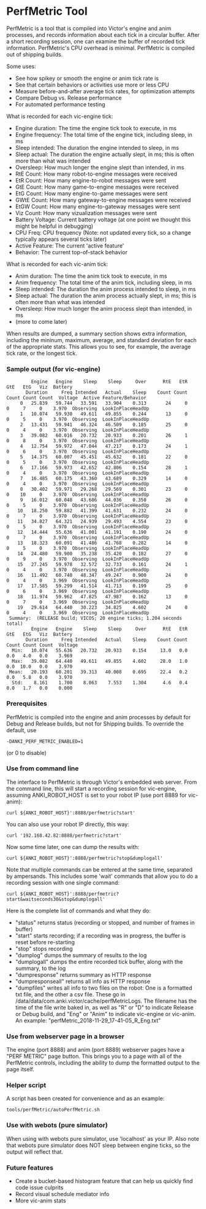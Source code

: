 # PerfMetric Tool

PerfMetric is a tool that is compiled into Victor's engine and anim processes, and records information about each tick in a circular buffer. After a short recording session, one can examine the buffer of recorded tick information. PerfMetric's CPU overhead is minimal. PerfMetric is compiled out of shipping builds.

Some uses:
* See how spikey or smooth the engine or anim tick rate is
* See that certain behaviors or activities use more or less CPU
* Measure before-and-after average tick rates, for optimization attempts
* Compare Debug vs. Release performance
* For automated performance testing

What is recorded for each vic-engine tick:
* Engine duration: The time the engine tick took to execute, in ms
* Engine frequency: The total time of the engine tick, including sleep, in ms
* Sleep intended: The duration the engine intended to sleep, in ms
* Sleep actual: The duration the engine actually slept, in ms; this is often more than what was intended
* Oversleep: How much longer the engine slept than intended, in ms
* RtE Count: How many robot-to-engine messages were received
* EtR Count: How many engine-to-robot messages were sent
* GtE Count: How many game-to-engine messages were received
* EtG Count: How many engine-to-game messages were sent
* GWtE Count: How many gateway-to-engine messages were received
* EtGW Count: How many engine-to-gateway messages were sent
* Viz Count: How many vizualization messages were sent
* Battery Voltage: Current battery voltage (at one point we thought this might be helpful in debugging)
* CPU Freq: CPU frequency (Note: not updated every tick, so a change typically appears several ticks later)
* Active Feature: The current 'active feature'
* Behavior: The current top-of-stack behavior

What is recorded for each vic-anim tick:
* Anim duration: The time the anim tick took to execute, in ms
* Anim frequency: The total time of the anim tick, including sleep, in ms
* Sleep intended: The duration the anim process intended to sleep, in ms
* Sleep actual: The duration the anim process actually slept, in ms; this is often more than what was intended
* Oversleep: How much longer the anim process slept than intended, in ms
* (more to come later)

When results are dumped, a summary section shows extra information, including the mininum, maximum, average, and standard deviation for each of the appropriate stats. This allows you to see, for example, the average tick rate, or the longest tick.

### Sample output (for vic-engine)

```
         Engine   Engine    Sleep    Sleep     Over      RtE   EtR   GtE   EtG   Viz  Battery
       Duration     Freq Intended   Actual    Sleep    Count Count Count Count Count  Voltage  Active Feature/Behavior
     0   25.839   59.744   33.591   33.904    0.313       24     0     0     7     0    3.970  Observing  LookInPlaceHeadUp
     1   10.074   59.930   49.611   49.855    0.244       13     0     0     5     0    3.970  Observing  LookInPlaceHeadUp
     2   13.431   59.941   46.324   46.509    0.185       25     0     0     4     0    3.970  Observing  LookInPlaceHeadUp
     3   39.082   60.016   20.732   20.933    0.201       26     1     0     8     0    3.970  Observing  LookInPlaceHeadUp
     4   12.754   59.972   47.044   47.217    0.173       24     1     0     6     0    3.970  Observing  LookInPlaceHeadUp
     5   14.375   60.007   45.451   45.632    0.181       22     0     0     5     0    3.970  Observing  LookInPlaceHeadUp
     6   17.166   59.973   42.652   42.806    0.154       28     1     0     4     0    3.970  Observing  LookInPlaceHeadUp
     7   16.485   60.175   43.360   43.689    0.329       14     0     0     4     0    3.970  Observing  LookInPlaceHeadUp
     8   30.402   59.971   29.268   29.569    0.301       23     0     0    10     0    3.970  Observing  LookInPlaceHeadUp
     9   16.012   60.048   43.686   44.036    0.350       26     0     0     5     0    3.970  Observing  LookInPlaceHeadUp
    10   18.250   59.882   41.399   41.631    0.232       24     0     0     7     0    3.970  Observing  LookInPlaceHeadUp
    11   34.827   64.321   24.939   29.493    4.554       23     0     0     5     0    3.970  Observing  LookInPlaceHeadUp
    12   14.444   55.636   41.001   41.191    0.190       24     0     0     7     0    3.970  Observing  LookInPlaceHeadUp
    13   18.323   60.091   41.486   41.768    0.282       14     0     0     5     0    3.970  Observing  LookInPlaceHeadUp
    14   24.480   59.900   35.238   35.420    0.182       27     0     0     9     0    3.970  Observing  LookInPlaceHeadUp
    15   27.245   59.978   32.572   32.733    0.161       24     1     0     4     0    3.970  Observing  LookInPlaceHeadUp
    16   11.492   60.740   48.347   49.247    0.900       24     0     0     4     0    3.969  Observing  LookInPlaceHeadUp
    17   17.585   59.299   41.514   41.713    0.199       25     0     0     6     0    3.969  Observing  LookInPlaceHeadUp
    18   11.974   59.962   47.825   47.987    0.162       13     0     0     7     0    3.969  Observing  LookInPlaceHeadUp
    19   29.614   64.440   30.223   34.825    4.602       24     0     0     4     0    3.969  Observing  LookInPlaceHeadUp
 Summary:  (RELEASE build; VICOS; 20 engine ticks; 1.204 seconds total)
         Engine   Engine    Sleep    Sleep     Over      RtE   EtR   GtE   EtG   Viz  Battery
       Duration     Freq Intended   Actual    Sleep    Count Count Count Count Count  Voltage
  Min:   10.074   55.636   20.732   20.933    0.154     13.0   0.0   0.0   4.0   0.0    3.969
  Max:   39.082   64.440   49.611   49.855    4.602     28.0   1.0   0.0  10.0   0.0    3.970
 Mean:   20.193   60.201   39.313   40.008    0.695     22.4   0.2   0.0   5.8   0.0    3.970
  Std:    8.161    1.700    8.063    7.553    1.304      4.6   0.4   0.0   1.7   0.0    0.000
```

### Prerequisites
PerfMetric is compiled into the engine and anim processes by default for Debug and Release builds, but not for Shipping builds. To override the default, use

```-DANKI_PERF_METRIC_ENABLED=1```

(or 0 to disable)

### Use from command line
The interface to PerfMetric is through Victor's embedded web server. From the command line, this will start a recording session for vic-engine, assuming ANKI_ROBOT_HOST is set to your robot IP (use port 8889 for vic-anim):

```curl ${ANKI_ROBOT_HOST}':8888/perfmetric?start'```

You can also use your robot IP directly, this way:

```curl '192.168.42.82:8888/perfmetric?start'```

Now some time later, one can dump the results with:

```curl ${ANKI_ROBOT_HOST}':8888/perfmetric?stop&dumplogall'```

Note that multiple commands can be entered at the same time, separated by ampersands. This includes some 'wait' commands that allow you to do a recording session with one single command:

```curl ${ANKI_ROBOT_HOST}':8888/perfmetric?start&waitseconds30&stop&dumplogall'```

Here is the complete list of commands and what they do:
* "status" returns status (recording or stopped, and number of frames in buffer)
* "start" starts recording; if a recording was in progress, the buffer is reset before re-starting
* "stop" stops recording
* "dumplog" dumps the summary of results to the log
* "dumplogall" dumps the entire recorded tick buffer, along with the summary, to the log
* "dumpresponse" returns summary as HTTP response
* "dumpresponseall" returns all info as HTTP response
* "dumpfiles" writes all info to two files on the robot: One is a formatted txt file, and the other a csv file. These go in /data/data/com.anki.victor/cache/perfMetricLogs. The filename has the time of the file write baked in, as well as "R" or "D" to indicate Release or Debug build, and "Eng" or "Anim" to indicate vic-engine or vic-anim. An example: "perfMetric_2018-11-29_17-41-05_R_Eng.txt"

### Use from webserver page in a browser
The engine (port 8888) and anim (port 8889) webserver pages have a "PERF METRIC" page button. This brings you to a page with all of the PerfMetric controls, including the ability to dump the formatted output to the page itself.

### Helper script
A script has been created for convenience and as an example:

```tools/perfMetric/autoPerfMetric.sh```

### Use with webots (pure simulator)
When using with webots pure simulator, use 'localhost' as your IP. Also note that webots pure simulator does NOT sleep between engine ticks, so the output will reflect that.

### Future features
* Create a bucket-based histogram feature that can help us quickly find code issue culprits
* Record visual schedule mediator info
* More vic-anim stats
